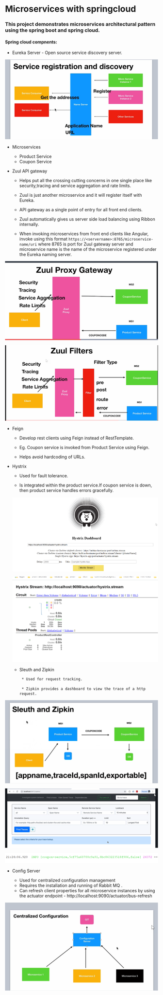 # Microservices with springcloud

### This project demonstrates microservices architectural pattern using the spring boot and spring cloud.

#### Spring cloud compnents:

* Eureka Server - Open source service discovery server.

![Alt desc](https://github.com/nj11/springcloud/blob/master/screenshots/nameserver.png)


* Microservices
  * Product Service
  * Coupon Service
  
* Zuul API gateway
    * Helps put all the crossing cutting concerns in one single place like security,tracing and service aggregation and rate limits.
   
    * Zuul is just another microservice and it will register itself with Eureka.
   
    * API gateway as a single point of entry for all front end clients.
    
    * Zuul automatically gives us server side load balancing using Ribbon internally.
    
    * When invoking microservices from front end clients like Angular, invoke using this format 
      ```https://<servername>:8765/microservice-name/uri```  where 8765 is port for Zuul gateway server and microservice name is the name of the microservice registered under 
      the Eureka naming server.

![Alt desc](https://github.com/nj11/springcloud/blob/master/screenshots/zuul.png)

![Alt desc](https://github.com/nj11/springcloud/blob/master/screenshots/zuulfilters.png)

* Feign
   
   * Develop rest clients using Feign instead of RestTemplate.
   
   * Eg. Coupon service is invoked from Product Service using Feign.
   
   * Helps avoid hardcoding of URLs.


* Hystrix
  
  * Used for fault tolerance.
  
  * Is integrated within the product service.If coupon service is down, then product service handles errors gracefully.
  
  
  ![Alt desc](https://github.com/nj11/springcloud/blob/master/screenshots/hystrix1.png)
  
  
  ![Alt desc](https://github.com/nj11/springcloud/blob/master/screenshots/hystrix2.png)
  
  
  * Sleuth and Zipkin
  
         * Used for request tracking.
         
         * Zipkin provides a dashboard to view the trace of a http request.
  

![Alt desc](https://github.com/nj11/springcloud/blob/master/screenshots/sleuthzipkin1.png)

![Alt desc](https://github.com/nj11/springcloud/blob/master/screenshots/sleuthzipkin2.png)

![Alt desc](https://github.com/nj11/springcloud/blob/master/screenshots/trace.png)


* Config Server

     * Used for centralized configuration management
     * Requires the installation and running of Rabbit MQ .
     * Can refresh client properties for all microservice instances by using the actuator endpoint - http://localhost:9090/actuator/bus-refresh
            
 ![Alt desc](https://github.com/nj11/springcloud/blob/master/screenshots/configserver.png)


